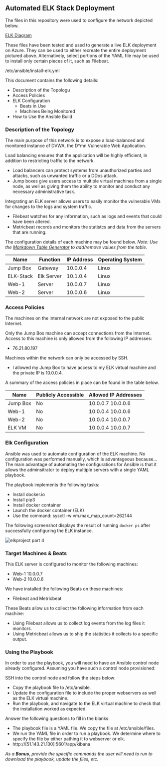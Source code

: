 ## Automated ELK Stack Deployment

The files in this repository were used to configure the network depicted below.

[ELK Diagram](https://user-images.githubusercontent.com/89557963/145701277-c0e608eb-8650-4207-b4bc-ade677265a54.png)


These files have been tested and used to generate a live ELK deployment on Azure. They can be used to either recreate the entire deployment pictured above. Alternatively, select portions of the YAML file may be used to install only certain pieces of it, such as Filebeat.

  /etc/ansible/install-elk.yml

This document contains the following details:
- Description of the Topologu
- Access Policies
- ELK Configuration
  - Beats in Use
  - Machines Being Monitored
- How to Use the Ansible Build


### Description of the Topology

The main purpose of this network is to expose a load-balanced and monitored instance of DVWA, the D*mn Vulnerable Web Application.

Load balancing ensures that the application will be highly efficient, in addition to restricting traffic to the network.
- Load balancers can protect systems from unauthorized parties and attacks, such as unwanted traffic or a DDos attack.
- Jump boxes give users access to multiple virtual machines from a single node, as well as giving them the ability to monitor and conduct any necessary administrative task.

Integrating an ELK server allows users to easily monitor the vulnerable VMs for changes to the logs and system traffic.
- Filebeat watches for any information, such as logs and events that could have been altered.
- Metricbeat records and monitors the statistcs and data from the servers that are running.

The configuration details of each machine may be found below.
_Note: Use the [Markdown Table Generator](http://www.tablesgenerator.com/markdown_tables) to add/remove values from the table_.

| Name     | Function | IP Address | Operating System |
|----------|----------|------------|------------------|
| Jump Box | Gateway  | 10.0.0.4   | Linux            |
| ELK-Stack|Elk Server| 10.1.0.4   | Linux            |
| Web-1    | Server   | 10.0.0.7   | Linux            |
| Web-2    | Server   | 10.0.0.6   | Linux            |

### Access Policies

The machines on the internal network are not exposed to the public Internet. 

Only the Jump Box machine can accept connections from the Internet. Access to this machine is only allowed from the following IP addresses:
- 76.21.80.197

Machines within the network can only be accessed by SSH.
- I allowed my Jump Box to have access to my ELK virtual machine and the private IP is 10.0.0.4.

A summary of the access policies in place can be found in the table below.

| Name     | Publicly Accessible | Allowed IP Addresses |
|----------|---------------------|----------------------|
| Jump Box | No                  | 10.0.0.7 10.0.0.6    |
| Web-1    | No                  | 10.0.0.4 10.0.0.6    |
| Web-2    | No                  | 10.0.0.4 10.0.0.7    |
| ELK VM   | No                  | 10.0.0.4 10.0.0.7    |

### Elk Configuration

Ansible was used to automate configuration of the ELK machine. No configuration was performed manually, which is advantageous because...
The main advantage of automating the configurations for Ansible is that it allows the adminsitrator to deploy multiple servers with a single YAML playbook.

The playbook implements the following tasks:
- Install docker.io
- Install pip3
- Install docker container
- Launch the docker container (ELK)
- Use the command: sysctl -w vm.max_map_count=262144

The following screenshot displays the result of running `docker ps` after successfully configuring the ELK instance.

![elkproject part 4](https://user-images.githubusercontent.com/89557963/145701306-0227bb51-405e-4083-bdbb-9e9997c4b642.png)


### Target Machines & Beats
This ELK server is configured to monitor the following machines:
- Web-1 10.0.0.7
- Web-2 10.0.0.6

We have installed the following Beats on these machines:
- Filebeat and Metricbeat

These Beats allow us to collect the following information from each machine:
- Using Filebeat allows us to collect log events from the log files it monitors.
- Using Metricbeat allows us to ship the statistics it collects to a specific output.

### Using the Playbook
In order to use the playbook, you will need to have an Ansible control node already configured. Assuming you have such a control node provisioned: 

SSH into the control node and follow the steps below:
- Copy the playbook file to /etc/ansible.
- Update the configuration file to include the proper webservers as well as the ELK virtual machine.
- Run the playbook, and navigate to the ELK virtual machine to check that the installation worked as expected.

Answer the following questions to fill in the blanks:
- The playbook file is a YAML file. We copy the file at /etc/ansible/files.
- We run the YAML file in order to run a playbook. We determine where to specify the file by either pathing it to webserver or elk.
- http://[51.143.21.130]:5601/app/kibana

_As a **Bonus**, provide the specific commands the user will need to run to download the playbook, update the files, etc._
